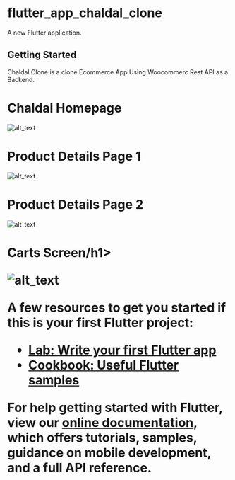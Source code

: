 # flutter_app_chaldal_clone

A new Flutter application.

## Getting Started

Chaldal Clone is a clone Ecommerce App Using Woocommerc Rest API as a Backend.




<h1>Chaldal Homepage</h1>

![alt_text](https://github.com/kowshikce/flutter_app_chaldal_clone/blob/master/screenshot/Screenshot_%E0%A7%A8%E0%A7%A6%E0%A7%A8%E0%A7%A6%E0%A7%A7%E0%A7%A6%E0%A7%A8%E0%A7%AE_%E0%A7%A8%E0%A7%A9%E0%A7%AA%E0%A7%AC%E0%A7%AB%E0%A7%AB.png)

<h1>Product Details Page 1 </h1>

![alt_text](https://github.com/kowshikce/flutter_app_chaldal_clone/blob/master/screenshot/Screenshot_%E0%A7%A8%E0%A7%A6%E0%A7%A8%E0%A7%A6%E0%A7%A7%E0%A7%A6%E0%A7%A8%E0%A7%AE_%E0%A7%A8%E0%A7%A9%E0%A7%AA%E0%A7%AD%E0%A7%A7%E0%A7%AD.png)

<h1> Product Details Page 2</h1>

![alt_text](https://github.com/kowshikce/flutter_app_chaldal_clone/blob/master/screenshot/Screenshot_%E0%A7%A8%E0%A7%A6%E0%A7%A8%E0%A7%A6%E0%A7%A7%E0%A7%A6%E0%A7%A8%E0%A7%AE_%E0%A7%A8%E0%A7%A9%E0%A7%AA%E0%A7%AA%E0%A7%A8%E0%A7%AD.png)

<h1>Carts Screen/h1>
  
![alt_text](https://github.com/kowshikce/flutter_app_chaldal_clone/blob/master/screenshot/Screenshot_%E0%A7%A8%E0%A7%A6%E0%A7%A8%E0%A7%A6%E0%A7%A7%E0%A7%A6%E0%A7%A8%E0%A7%AE_%E0%A7%A8%E0%A7%A9%E0%A7%AA%E0%A7%AA%E0%A7%A6%E0%A7%A7.png)
  



A few resources to get you started if this is your first Flutter project:

- [Lab: Write your first Flutter app](https://flutter.dev/docs/get-started/codelab)
- [Cookbook: Useful Flutter samples](https://flutter.dev/docs/cookbook)

For help getting started with Flutter, view our
[online documentation](https://flutter.dev/docs), which offers tutorials,
samples, guidance on mobile development, and a full API reference.
